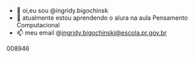 - 👋 oi,eu sou @ingridy.bigochinsk
- 🌱 atualmente estou aprendendo o alura na aula Pensamento Computacional
- 📫 meu email @ingridy.bigochinski@escola.pr.gov.br

<!---
Ingridy2007/Ingridy2007 is a ✨ special ✨ repository because its `README.md` (this file) appears on your GitHub profile.
You can click the Preview link to take a look at your changes.
--->
008946
